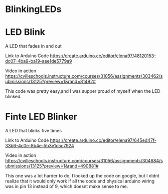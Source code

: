 # BlinkingLEDs

# LED Blink
A LED that fades in and out

Link to Arduino Code
https://create.arduino.cc/editor/elena97/48120153-dc07-4ba9-ba19-aee1de5779a9

Video in action
https://cvilleschools.instructure.com/courses/31056/assignments/303462/submissions/13125?preview=1&rand=81492#

This code was pretty easy,and I was supper proud of myself when the LED blinked. 
# Finte LED Blinker
A LED that blinks five times

Link to Arduino Code
https://create.arduino.cc/editor/elena97/645ed47f-33b6-4c0e-8b4e-5b3e1c5c7924

Video in action
https://cvilleschools.instructure.com/courses/31056/assignments/304684/submissions/13125?preview=1&rand=490881#

This one was a lot harder to do, I looked up the code on google, but I didnt realize that it would only work if all the code and physical arduino wiring was in pin 13 instead of 9, which doesnt make sense to me. 

